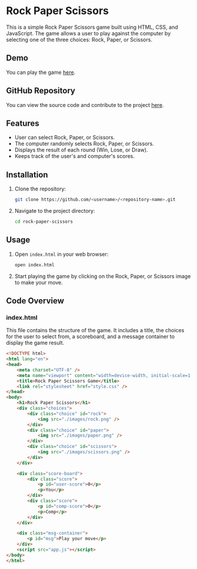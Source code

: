 # Rock Paper Scissors

This is a simple Rock Paper Scissors game built using HTML, CSS, and JavaScript. The game allows a user to play against the computer by selecting one of the three choices: Rock, Paper, or Scissors.

## Demo

You can play the game [here](https://<username>.github.io/<repository-name>/).

## GitHub Repository

You can view the source code and contribute to the project [here](https://github.com/<username>/<repository-name>).

## Features

- User can select Rock, Paper, or Scissors.
- The computer randomly selects Rock, Paper, or Scissors.
- Displays the result of each round (Win, Lose, or Draw).
- Keeps track of the user's and computer's scores.

## Installation

1. Clone the repository:
    ```sh
    git clone https://github.com/<username>/<repository-name>.git
    ```
2. Navigate to the project directory:
    ```sh
    cd rock-paper-scissors
    ```

## Usage

1. Open `index.html` in your web browser:
    ```sh
    open index.html
    ```

2. Start playing the game by clicking on the Rock, Paper, or Scissors image to make your move.

## Code Overview

### index.html

This file contains the structure of the game. It includes a title, the choices for the user to select from, a scoreboard, and a message container to display the game result.

```html
<!DOCTYPE html>
<html lang="en">
<head>
    <meta charset="UTF-8" />
    <meta name="viewport" content="width=device-width, initial-scale=1.0" />
    <title>Rock Paper Scissors Game</title>
    <link rel="stylesheet" href="style.css" />
</head>
<body>
    <h1>Rock Paper Scissors</h1>
    <div class="choices">
        <div class="choice" id="rock">
            <img src="./images/rock.png" />
        </div>
        <div class="choice" id="paper">
            <img src="./images/paper.png" />
        </div>
        <div class="choice" id="scissors">
            <img src="./images/scissors.png" />
        </div>
    </div>

    <div class="score-board">
        <div class="score">
            <p id="user-score">0</p>
            <p>You</p>
        </div>
        <div class="score">
            <p id="comp-score">0</p>
            <p>Comp</p>
        </div>
    </div>

    <div class="msg-container">
        <p id="msg">Play your move</p>
    </div>
    <script src="app.js"></script>
</body>
</html>
